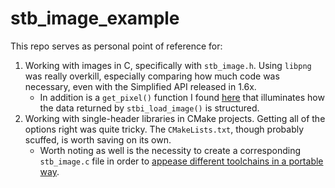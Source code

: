 # stb_image_example

This repo serves as personal point of reference for:

1. Working with images in C, specifically with `stb_image.h`. Using `libpng` was really overkill, especially comparing how much code was necessary, even with the Simplified API released in 1.6x.
    * In addition is a `get_pixel()` function I found [here](https://redd.it/8gyyb6) that illuminates how the data returned by `stbi_load_image()` is structured.
2. Working with single-header libraries in CMake projects. Getting all of the options right was quite tricky. The `CMakeLists.txt`, though probably scuffed, is worth saving on its own.
    * Worth noting as well is the necessity to create a corresponding `stb_image.c` file in order to [appease different toolchains in a portable way](https://stackoverflow.com/q/52927351/5655711).
